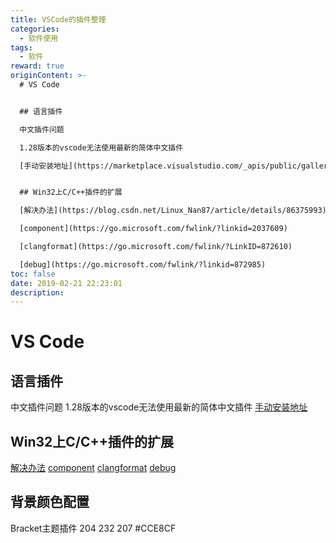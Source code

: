 ```yaml
---
title: VSCode的插件整理
categories:
  - 软件使用
tags:
  - 软件
reward: true
originContent: >-
  # VS Code


  ## 语言插件

  中文插件问题

  1.28版本的vscode无法使用最新的简体中文插件

  [手动安装地址](https://marketplace.visualstudio.com/_apis/public/gallery/publishers/MS-CEINTL/vsextensions/vscode-language-pack-zh-hans/1.28.2/vspackage)


  ## Win32上C/C++插件的扩展

  [解决办法](https://blog.csdn.net/Linux_Nan87/article/details/86375993)

  [component](https://go.microsoft.com/fwlink/?linkid=2037609)

  [clangformat](https://go.microsoft.com/fwlink/?LinkID=872610)

  [debug](https://go.microsoft.com/fwlink/?linkid=872985)
toc: false
date: 2019-02-21 22:23:01
description:
---
```


# VS Code

## 语言插件
中文插件问题
1.28版本的vscode无法使用最新的简体中文插件
[手动安装地址](https://marketplace.visualstudio.com/_apis/public/gallery/publishers/MS-CEINTL/vsextensions/vscode-language-pack-zh-hans/1.28.2/vspackage)

## Win32上C/C++插件的扩展
[解决办法](https://blog.csdn.net/Linux_Nan87/article/details/86375993)
[component](https://go.microsoft.com/fwlink/?linkid=2037609)
[clangformat](https://go.microsoft.com/fwlink/?LinkID=872610)
[debug](https://go.microsoft.com/fwlink/?linkid=872985)

## 背景颜色配置
Bracket主题插件
204 232 207
#CCE8CF
